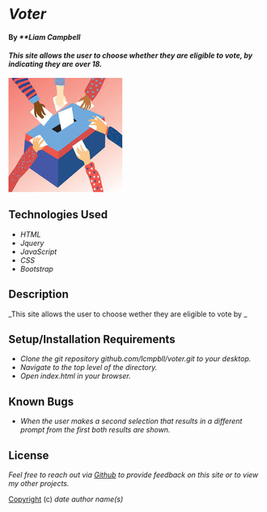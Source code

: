 # _Voter_

#### By _**Liam Campbell_

#### _This site allows the user to choose whether they are eligible to vote, by indicating they are over 18._

![A cartoon image of people voting](img/vote.jpeg)

## Technologies Used

* _HTML_
* _Jquery_
* _JavaScript_
* _CSS_
* _Bootstrap_

## Description

_This site allows the user to choose wether they are eligible to vote by _

## Setup/Installation Requirements

* _Clone the git repository github.com/lcmpbll/voter.git to your desktop._
* _Navigate to the top level of the directory._
* _Open index.html in your browser._



## Known Bugs

* _When the user makes a second selection that results in a different prompt from the first both results are shown._

## License

_Feel free to reach out via [Github](github.com.lcmpbll) to provide feedback on this site or to view my other projects._

[Copyright](LICENSE) (c) _date_ _author name(s)_